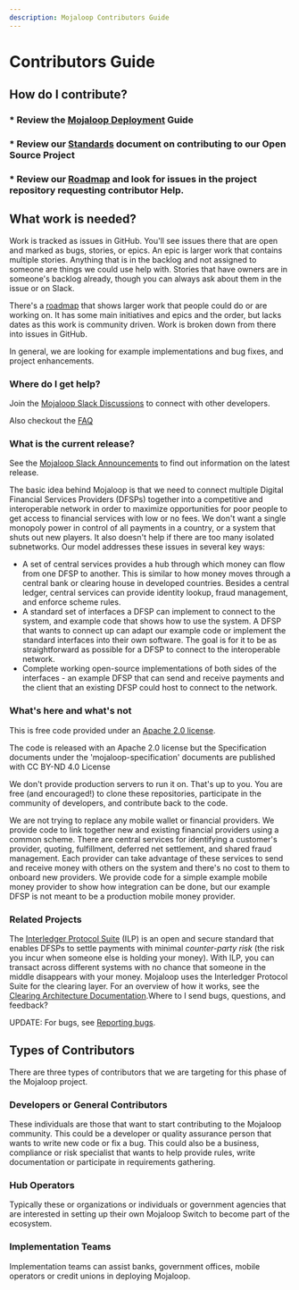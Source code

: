 ```yaml
---
description: Mojaloop Contributors Guide
---
```


# Contributors Guide

## How do I contribute?

### \* Review the [Mojaloop Deployment](mojaloop-deployment.md#mojaloop-deployment) Guide
### \* Review our [Standards](standards.md) document on contributing to our Open Source Project
### \* Review our [Roadmap](../mojaloop-roadmap.md) and look for issues in the project repository requesting contributor Help.

## What work is needed?

Work is tracked as issues in GitHub. You'll see issues there that are open and marked as bugs, stories, or epics. An epic is larger work that contains multiple stories. Anything that is in the backlog and not assigned to someone are things we could use help with. Stories that have owners are in someone's backlog already, though you can always ask about them in the issue or on Slack.

There's a [roadmap](../mojaloop-roadmap.md) that shows larger work that people could do or are working on. It has some main initiatives and epics and the order, but lacks dates as this work is community driven. Work is broken down from there into issues in GitHub.

In general, we are looking for example implementations and bug fixes, and project enhancements.

### Where do I get help?

Join the [Mojaloop Slack Discussions](https://mojaloop-slack.herokuapp.com/) to connect with other developers.

Also checkout the [FAQ](https://github.com/mojaloop/mojaloop/blob/master/FAQ.md)

### What is the current release?

See the [Mojaloop Slack Announcements](https://mojaloop-slack.announcements) to find out information on the latest release.

The basic idea behind Mojaloop is that we need to connect multiple Digital Financial Services Providers \(DFSPs\) together into a competitive and interoperable network in order to maximize opportunities for poor people to get access to financial services with low or no fees. We don't want a single monopoly power in control of all payments in a country, or a system that shuts out new players. It also doesn't help if there are too many isolated subnetworks. Our model addresses these issues in several key ways:

* A set of central services provides a hub through which money can flow from one DFSP to another. This is similar to how money moves through a central bank or clearing house in developed countries. Besides a central ledger, central services can provide identity lookup, fraud management, and enforce scheme rules.
* A standard set of interfaces a DFSP can implement to connect to the system, and example code that shows how to use the system. A DFSP that wants to connect up can adapt our example code or implement the standard interfaces into their own software. The goal is for it to be as straightforward as possible for a DFSP to connect to the interoperable network.
* Complete working open-source implementations of both sides of the interfaces - an example DFSP that can send and receive payments and the client that an existing DFSP could host to connect to the network.

### What's here and what's not

This is free code provided under an [Apache 2.0 license](https://github.com/mojaloop/mojaloop/blob/master/LICENSE.md).

The code is released with an Apache 2.0 license but the Specification documents under the 'mojaloop-specification' documents are published with CC BY-ND 4.0 License

We don't provide production servers to run it on. That's up to you. You are free \(and encouraged!\) to clone these repositories, participate in the community of developers, and contribute back to the code.

We are not trying to replace any mobile wallet or financial providers. We provide code to link together new and existing financial providers using a common scheme. There are central services for identifying a customer's provider, quoting, fulfillment, deferred net settlement, and shared fraud management. Each provider can take advantage of these services to send and receive money with others on the system and there's no cost to them to onboard new providers. We provide code for a simple example mobile money provider to show how integration can be done, but our example DFSP is not meant to be a production mobile money provider.

### Related Projects

The [Interledger Protocol Suite](https://interledger.org/) \(ILP\) is an open and secure standard that enables DFSPs to settle payments with minimal _counter-party risk_ \(the risk you incur when someone else is holding your money\). With ILP, you can transact across different systems with no chance that someone in the middle disappears with your money. Mojaloop uses the Interledger Protocol Suite for the clearing layer. For an overview of how it works, see the [Clearing Architecture Documentation](https://github.com/mojaloop/Docs/blob/master/ILP/README.md).Where to I send bugs, questions, and feedback?

UPDATE: For bugs, see [Reporting bugs](https://github.com/mojaloop/mojaloop/blob/master/contribute/Reporting-Bugs.md).

## Types of Contributors

There are three types of contributors that we are targeting for this phase of the Mojaloop project.

### Developers or General Contributors

These individuals are those that want to start contributing to the Mojaloop community. This could be a developer or quality assurance person that wants to write new code or fix a bug. This could also be a business, compliance or risk specialist that wants to help provide rules, write documentation or participate in requirements gathering.

### Hub Operators

Typically these or organizations or individuals or government agencies that are interested in setting up their own Mojaloop Switch to become part of the ecosystem.

### Implementation Teams

Implementation teams can assist banks, government offices, mobile operators or credit unions in deploying Mojaloop.

